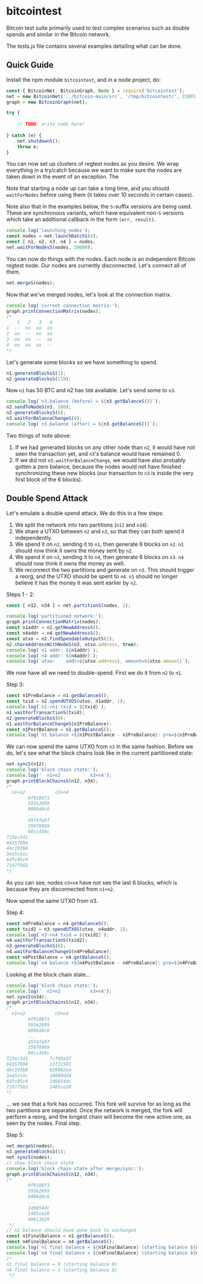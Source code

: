 # bitcointest

Bitcoin test suite primarily used to test complex scenarios such as double spends and similar in the Bitcoin network.

The tests.js file contains several examples detailing what can be done.

## Quick Guide

Install the npm module `bitcointest`, and in a node project, do:

```javascript
const { BitcoinNet, BitcoinGraph, Node } = require('bitcointest');
net = new BitcoinNet('../bitcoin-main/src', '/tmp/bitcointest/', 22001, 22002);
graph = new BitcoinGraph(net);

try {
    
    // TODO: write code here!
    
} catch (e) {
    net.shutdownS();
    throw e;
}
```

You can now set up clusters of regtest nodes as you desire. We wrap everything in a try/catch because we want to make sure the nodes are taken down in the event of an exception. The 

Note that starting a node up can take a long time, and you should `waitForNodes` before using them (it takes over 10 seconds in certain cases).

Note also that in the examples below, the `S`-suffix versions are being used. These are synchronous variants, which have equivalent non-`S` versions which take an additional callback in the form `(err, result)`.

```javascript
console.log('launching nodes');
const nodes = net.launchBatchS(4);
const [ n1, n2, n3, n4 ] = nodes;
net.waitForNodesS(nodes, 20000);
```

You can now do things with the nodes. Each node is an independent Bitcoin regtest node. Our nodes are currently disconnected. Let's connect all of them.

```javascript
net.mergeS(nodes);
```

Now that we've merged nodes, let's look at the connection matrix.

```javascript
console.log('current connection matrix:');
graph.printConnectionMatrix(nodes);
/*
    1   2   3   4
1  --  xo  xo  xo
2  ox  --  xo  xo
3  ox  ox  --  xo
4  ox  ox  ox  -- 
*/
```

Let's generate some blocks so we have something to spend.

```javascript
n1.generateBlocksS(1);
n2.generateBlocksS(110);
```

Now `n1` has 50 BTC and n2 has `500` available. Let's send some to `n3`.

```javascript
console.log(`n3.balance (before) = ${n3.getBalanceS()}`);
n2.sendToNodeS(n3, 100);
n2.generateBlocksS(6);
n3.waitForBalanceChangeS(0);
console.log(`n3.balance (after) = ${n3.getBalanceS()}`);
```

Two things of note above:

1. If we had generated blocks on any other node than `n2`, it would have not seen the transaction yet, and `n3`'s balance would have remained 0.
2. If we did not `n3.waitForBalanceChange`, we would have also probably gotten a zero balance, because the nodes would not have finished synchronizing these new blocks (our transaction to `n3` is inside the very first block of the 6 blocks).

## Double Spend Attack

Let's emulate a double spend attack. We do this in a few steps:

1. We split the network into two partitions (`n12` and `n34`).
2. We share a UTXO between `n2` and `n3`, so that they can both spend it independently.
3. We spend it on `n2`, sending it to `n1`, then generate 6 blocks on `n2`. `n1` should now think it owns the money sent by `n2`.
4. We spend it on `n3`, sending it to `n4`, then generate 6 blocks on `n3`. `n4` should now think it owns the money as well.
5. We reconnect the two partitions and generate on `n3`. This should trigger a reorg, and the UTXO should be spent to `n4`. `n1` should no longer believe it has the money it was sent earlier by `n2`.

Steps 1 - 2:
```javascript
const [ n12, n34 ] = net.partitionS(nodes, 2);

console.log('partitioned network:');
graph.printConnectionMatrix(nodes);
const n1addr = n1.getNewAddressS();
const n4addr = n4.getNewAddressS();
const utxo = n2.findSpendableOutputS(1);
n2.shareAddressWithNodeS(n3, utxo.address, true);
console.log(`n1 addr: ${n1addr}`);
console.log(`n4 addr: ${n4addr}`);
console.log(`utxo:    addr=${utxo.address}, amount=${utxo.amount}`);
```

We now have all we need to double-spend. First we do it from `n2` to `n1`.

Step 3:
```javascript
const n1PreBalance = n1.getBalanceS();
const txid = n2.spendUTXOS(utxo, n1addr, 1);
console.log(`n2->n1 txid = ${txid}`);
n1.waitForTransactionS(txid);
n2.generateBlocksS(6);
n1.waitForBalanceChangeS(n1PreBalance);
const n1PostBalance = n1.getBalanceS();
console.log(`n1 balance +${n1PostBalance - n1PreBalance}: pre=${n1PreBalance}, post=${n1PostBalance}`);
```

We can now spend the same UTXO from `n3` in the same fashion. Before we do, let's see what the block chains look like in the current partitioned state:

```javascript
net.syncS(n12);
console.log('block chain state:');
console.log('  n1+n2           n3+n4');
graph.printBlockChainsS(n12, n34);
/*
  n1+n2           n3+n4
        0f9188f1
        593e2695
        6096d4c6
        ...
        45f4fe97
        35076969
        00cc436c
723ec341
04357b98
4bc193b8
3ea5ce1c
6dfc05c9
71977563
*/
```

As you can see, nodes `n3+n4` have not see the last 6 blocks, which is because they are disconnected from `n1+n2`. 

Now spend the same UTXO from n3.

Step 4:
```javascript
const n4PreBalance = n4.getBalanceS();
const txid2 = n3.spendUTXOS(utxo, n4addr, 1);
console.log(`n3->n4 txid = ${txid2}`);
n4.waitForTransactionS(txid2);
n3.generateBlocksS(6);
n4.waitForBalanceChangeS(n4PreBalance);
const n4PostBalance = n4.getBalanceS();
console.log(`n4 balance +${n4PostBalance - n4PreBalance}: pre=${n4PreBalance}, post=${n4PostBalance}`);
```

Looking at the block chain state...

```javascript
console.log('block chain state:');
console.log('  n1+n2           n3+n4');
net.syncS(n34);
graph.printBlockChainsS(n12, n34);
/*
  n1+n2           n3+n4
        0f9188f1
        593e2695
        6096d4c6
        ...
        45f4fe97
        35076969
        00cc436c
723ec341        7cf9ba37
04357b98        13f7c591
4bc193b8        029002ea
3ea5ce1c        18089dd4
6dfc05c9        2d6854dc
71977563        1485ce28
*/
```

... we see that a fork has occurred. This fork will survive for as long as the two partitions are separated. Once the network is merged, the fork will perform a reorg, and the longest chain will become the new active one, as seen by the nodes. Final step.

Step 5:
```javascript
net.mergeS(nodes);
n3.generateBlocksS(1);
net.syncS(nodes);
// show block chain state
console.log('block chain state after merge/sync:');
graph.printBlockChainsS(n12, n34);
/*
        0f9188f1
        593e2695
        6096d4c6
        ...
        2d6854dc
        1485ce28
        49611629
 */
// n1 balance should have gone back to unchanged
const n1FinalBalance = n1.getBalanceS();
const n4FinalBalance = n4.getBalanceS();
console.log(`n1 final balance = ${n1FinalBalance} (starting balance ${n1PreBalance})`);
console.log(`n4 final balance = ${n4FinalBalance} (starting balance ${n4PreBalance})`);
/*
n1 final balance = 0 (starting balance 0)
n4 final balance = 1 (starting balance 0)
 */
```
